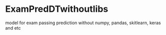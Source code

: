 # ExamPredDTwithoutlibs
model for exam passing prediction without numpy, pandas, skitlearn, keras and etc
